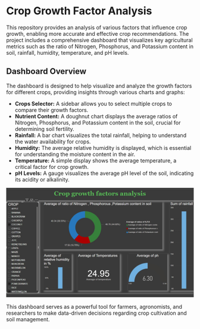 # Crop Growth Factor Analysis

This repository provides an analysis of various factors that influence crop growth, enabling more accurate and effective crop recommendations. The project includes a comprehensive dashboard that visualizes key agricultural metrics such as the ratio of Nitrogen, Phosphorus, and Potassium content in soil, rainfall, humidity, temperature, and pH levels.

## Dashboard Overview

The dashboard is designed to help visualize and analyze the growth factors for different crops, providing insights through various charts and graphs:

- **Crops Selector:** A sidebar allows you to select multiple crops to compare their growth factors.
- **Nutrient Content:** A doughnut chart displays the average ratios of Nitrogen, Phosphorus, and Potassium content in the soil, crucial for determining soil fertility.
- **Rainfall:** A bar chart visualizes the total rainfall, helping to understand the water availability for crops.
- **Humidity:** The average relative humidity is displayed, which is essential for understanding the moisture content in the air.
- **Temperature:** A simple display shows the average temperature, a critical factor for crop growth.
- **pH Levels:** A gauge visualizes the average pH level of the soil, indicating its acidity or alkalinity.

![Crop Growth Factors Analysis Dashboard](./ss.jpg)

This dashboard serves as a powerful tool for farmers, agronomists, and researchers to make data-driven decisions regarding crop cultivation and soil management.
